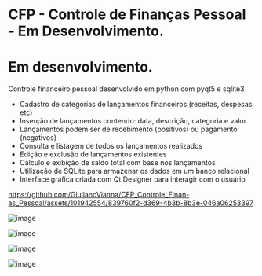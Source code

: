 # CFP - Controle de Finanças Pessoal - Em Desenvolvimento.

# Em desenvolvimento.

Controle financeiro pessoal desenvolvido em python com pyqt5 e sqlite3

* Cadastro de categorias de lançamentos financeiros (receitas, despesas, etc)
* Inserção de lançamentos contendo: data, descrição, categoria e valor
* Lançamentos podem ser de recebimento (positivos) ou pagamento (negativos)
* Consulta e listagem de todos os lançamentos realizados
* Edição e exclusão de lançamentos existentes
* Cálculo e exibição de saldo total com base nos lançamentos
* Utilização de SQLite para armazenar os dados em um banco relacional
* Interface gráfica criada com Qt Designer para interagir com o usuário


https://github.com/GiulianoVianna/CFP_Controle_Finan-as_Pessoal/assets/101942554/839760f2-d369-4b3b-8b3e-046a06253397



![image](https://github.com/GiulianoVianna/CFP_Controle_Finan-as_Pessoal/assets/101942554/2be20fc4-b18f-48e2-8a2e-dfe016476149)


![image](https://user-images.githubusercontent.com/101942554/187312263-fb78d83c-6d40-4914-9dad-2e641b0d7c28.png)

![image](https://user-images.githubusercontent.com/101942554/187312299-39381c50-af44-41f8-a39c-853b34f4bbf4.png)

![image](https://user-images.githubusercontent.com/101942554/187312361-f4a02487-3728-4a28-9a4a-b247500b2fb4.png)

